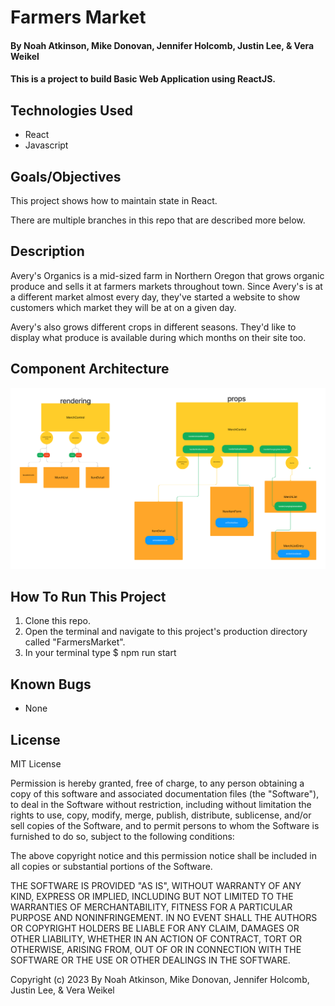 #  Farmers Market

#### By Noah Atkinson, Mike Donovan, Jennifer Holcomb, Justin Lee, & Vera Weikel 

#### This is a project to build Basic Web Application using ReactJS.

## Technologies Used

* React
* Javascript

## Goals/Objectives

This project shows how to maintain state in React.

There are multiple branches in this repo that are described more below.


## Description

Avery's Organics is a mid-sized farm in Northern Oregon that grows organic produce and sells it at farmers markets throughout town. Since Avery's is at a different market almost every day, they've started a website to show customers which market they will be at on a given day.

Avery's also grows different crops in different seasons. They'd like to display what produce is available during which months on their site too.

## Component Architecture

![alt](src/img/component-architecture.png "component-architecture")

## How To Run This Project

1. Clone this repo.
2. Open the terminal and navigate to this project's production directory called "FarmersMarket".
3. In your terminal type $ npm run start

## Known Bugs

* None

## License

MIT License

Permission is hereby granted, free of charge, to any person obtaining a copy
of this software and associated documentation files (the "Software"), to deal
in the Software without restriction, including without limitation the rights
to use, copy, modify, merge, publish, distribute, sublicense, and/or sell
copies of the Software, and to permit persons to whom the Software is
furnished to do so, subject to the following conditions:

The above copyright notice and this permission notice shall be included in all
copies or substantial portions of the Software.

THE SOFTWARE IS PROVIDED "AS IS", WITHOUT WARRANTY OF ANY KIND, EXPRESS OR
IMPLIED, INCLUDING BUT NOT LIMITED TO THE WARRANTIES OF MERCHANTABILITY,
FITNESS FOR A PARTICULAR PURPOSE AND NONINFRINGEMENT. IN NO EVENT SHALL THE
AUTHORS OR COPYRIGHT HOLDERS BE LIABLE FOR ANY CLAIM, DAMAGES OR OTHER
LIABILITY, WHETHER IN AN ACTION OF CONTRACT, TORT OR OTHERWISE, ARISING FROM,
OUT OF OR IN CONNECTION WITH THE SOFTWARE OR THE USE OR OTHER DEALINGS IN THE
SOFTWARE.

Copyright (c) 2023 By  Noah Atkinson, Mike Donovan, Jennifer Holcomb, Justin Lee, & Vera Weikel 


